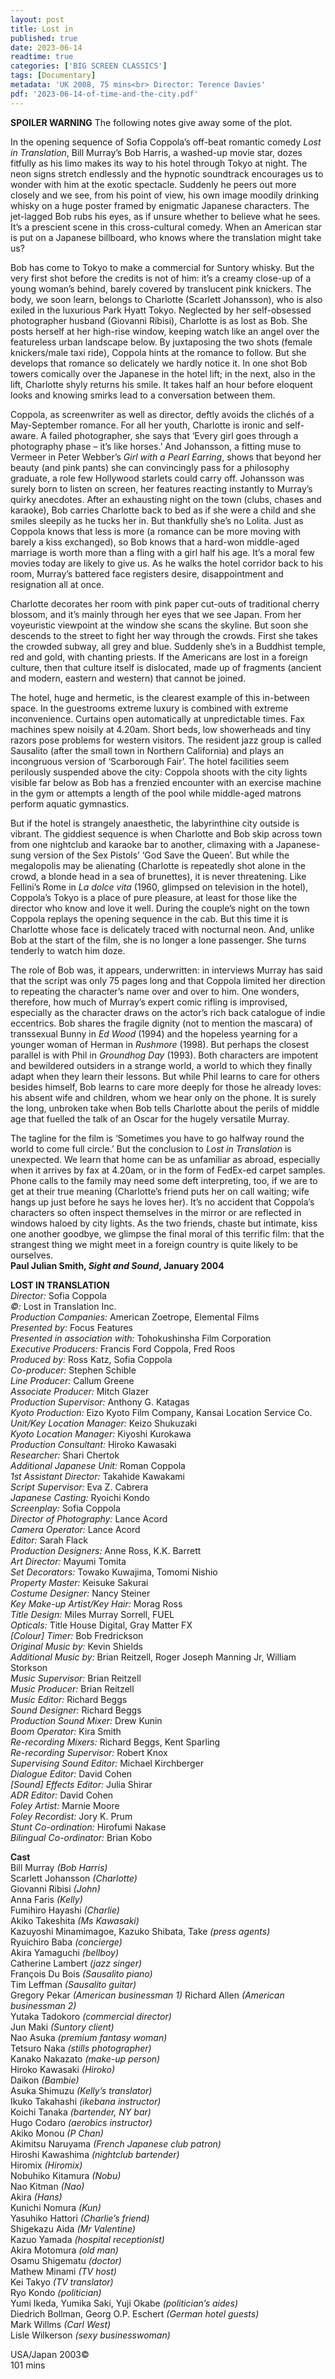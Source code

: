 ```yaml
---
layout: post
title: Lost in 
published: true
date: 2023-06-14
readtime: true
categories: ['BIG SCREEN CLASSICS']
tags: [Documentary]
metadata: 'UK 2008, 75 mins<br> Director: Terence Davies'
pdf: '2023-06-14-of-time-and-the-city.pdf'
---
```


**SPOILER WARNING** The following notes give away some of the plot.

In the opening sequence of Sofia Coppola’s off-beat romantic comedy _Lost in Translation_, Bill Murray’s Bob Harris, a washed-up movie star, dozes fitfully as his limo makes its way to his hotel through Tokyo at night. The neon signs stretch endlessly and the hypnotic soundtrack encourages us to wonder with him at the exotic spectacle. Suddenly he peers out more closely and we see, from his point of view, his own image moodily drinking whisky on a huge poster framed by enigmatic Japanese characters. The jet-lagged Bob rubs his eyes, as if unsure whether to believe what he sees. It’s a prescient scene in this cross-cultural comedy. When an American star is put on a Japanese billboard, who knows where the translation might take us?

Bob has come to Tokyo to make a commercial for Suntory whisky. But the very first shot before the credits is not of him: it’s a creamy close-up of a young woman’s behind, barely covered by translucent pink knickers. The body, we soon learn, belongs to Charlotte (Scarlett Johansson), who is also exiled in the luxurious Park Hyatt Tokyo. Neglected by her self-obsessed photographer husband (Giovanni Ribisi), Charlotte is as lost as Bob. She posts herself at her high-rise window, keeping watch like an angel over the featureless urban landscape below. By juxtaposing the two shots (female knickers/male taxi ride), Coppola hints at the romance to follow. But she develops that romance so delicately we hardly notice it. In one shot Bob towers comically over the Japanese in the hotel lift; in the next, also in the lift, Charlotte shyly returns his smile. It takes half an hour before eloquent looks and knowing smirks lead to a conversation between them.

Coppola, as screenwriter as well as director, deftly avoids the clichés of a May-September romance. For all her youth, Charlotte is ironic and self-aware. A failed photographer, she says that ‘Every girl goes through a photography phase – it’s like horses.’ And Johansson, a fitting muse to Vermeer in Peter Webber’s _Girl with a Pearl Earring_, shows that beyond her beauty (and pink pants) she can convincingly pass for a philosophy graduate, a role few Hollywood starlets could carry off. Johansson was surely born to listen on screen, her features reacting instantly to Murray’s quirky anecdotes. After an exhausting night on the town (clubs, chases and karaoke), Bob carries Charlotte back to bed as if she were a child and she smiles sleepily as he tucks her in. But thankfully she’s no Lolita. Just as Coppola knows that less is more (a romance can be more moving with barely a kiss exchanged), so Bob knows that a hard-won middle-aged marriage is worth more than a fling with a girl half his age. It’s a moral few movies today are likely to give us. As he walks the hotel corridor back to his room, Murray’s battered face registers desire, disappointment and resignation all at once.

Charlotte decorates her room with pink paper cut-outs of traditional cherry blossom, and it’s mainly through her eyes that we see Japan. From her voyeuristic viewpoint at the window she scans the skyline. But soon she descends to the street to fight her way through the crowds. First she takes the crowded subway, all grey and blue. Suddenly she’s in a Buddhist temple, red and gold, with chanting priests. If the Americans are lost in a foreign culture, then that culture itself is dislocated, made up of fragments (ancient and modern, eastern and western) that cannot be joined.

The hotel, huge and hermetic, is the clearest example of this in-between space. In the guestrooms extreme luxury is combined with extreme inconvenience. Curtains open automatically at unpredictable times. Fax machines spew noisily at 4.20am. Short beds, low showerheads and tiny razors pose problems for western visitors. The resident jazz group is called Sausalito (after the small town in Northern California) and plays an incongruous version of ‘Scarborough Fair’. The hotel facilities seem perilously suspended above the city: Coppola shoots with the city lights visible far below as Bob has a frenzied encounter with an exercise machine in the gym or attempts a length of the pool while middle-aged matrons perform aquatic gymnastics.

But if the hotel is strangely anaesthetic, the labyrinthine city outside is vibrant. The giddiest sequence is when Charlotte and Bob skip across town from one nightclub and karaoke bar to another, climaxing with a Japanese-sung version of the Sex Pistols’ ‘God Save the Queen’. But while the megalopolis may be alienating (Charlotte is repeatedly shot alone in the crowd, a blonde head in a sea of brunettes), it is never threatening. Like Fellini’s Rome in _La dolce vita_ (1960, glimpsed on television in the hotel), Coppola’s Tokyo is a place of pure pleasure, at least for those like the director who know and love it well. During the couple’s night on the town Coppola replays the opening sequence in the cab. But this time it is Charlotte whose face is delicately traced with nocturnal neon. And, unlike Bob at the start of the film, she is no longer a lone passenger. She turns tenderly to watch him doze.

The role of Bob was, it appears, underwritten: in interviews Murray has said that the script was only 75 pages long and that Coppola limited her direction to repeating the character’s name over and over to him. One wonders, therefore, how much of Murray’s expert comic rifling is improvised, especially as the character draws on the actor’s rich back catalogue of indie eccentrics. Bob shares the fragile dignity (not to mention the mascara) of transsexual Bunny in _Ed Wood_ (1994) and the hopeless yearning for a younger woman of Herman in _Rushmore_ (1998). But perhaps the closest parallel is with Phil in _Groundhog Day_ (1993). Both characters are impotent and bewildered outsiders in a strange world, a world to which they finally adapt when they learn their lessons. But while Phil learns to care for others besides himself, Bob learns to care more deeply for those he already loves: his absent wife and children, whom we hear only on the phone. It is surely the long, unbroken take when Bob tells Charlotte about the perils of middle age that fuelled the talk of an Oscar for the hugely versatile Murray.

The tagline for the film is ‘Sometimes you have to go halfway round the world to come full circle.’ But the conclusion to _Lost in Translation_ is unexpected. We learn that home can be as unfamiliar as abroad, especially when it arrives by fax at 4.20am, or in the form of FedEx-ed carpet samples. Phone calls to the family may need some deft interpreting, too, if we are to get at their true meaning (Charlotte’s friend puts her on call waiting; wife hangs up just before he says he loves her). It’s no accident that Coppola’s characters so often inspect themselves in the mirror or are reflected in windows haloed by city lights. As the two friends, chaste but intimate, kiss one another goodbye, we glimpse the final moral of this terrific film: that the strangest thing we might meet in a foreign country is quite likely to be ourselves.  
**Paul Julian Smith, _Sight and Sound_, January 2004**
<br>

**LOST IN TRANSLATION**  
_Director:_ Sofia Coppola  
_©:_ Lost in Translation Inc.  
_Production Companies:_ American Zoetrope, Elemental Films  
_Presented by:_ Focus Features  
_Presented in association with:_ Tohokushinsha Film Corporation  
_Executive Producers:_ Francis Ford Coppola,
Fred Roos  
_Produced by:_ Ross Katz, Sofia Coppola  
_Co-producer:_ Stephen Schible  
_Line Producer:_ Callum Greene  
_Associate Producer:_ Mitch Glazer   
_Production Supervisor:_ Anthony G. Katagas  
_Kyoto Production:_ Eizo Kyoto Film Company, Kansai Location Service Co.  
_Unit/Key Location Manager:_ Keizo Shukuzaki  
_Kyoto Location Manager:_ Kiyoshi Kurokawa  
_Production Consultant:_ Hiroko Kawasaki  
_Researcher:_ Shari Chertok  
_Additional Japanese Unit:_ Roman Coppola  
_1st Assistant Director:_ Takahide Kawakami  
_Script Supervisor:_ Eva Z. Cabrera  
_Japanese Casting:_ Ryoichi Kondo  
_Screenplay:_ Sofia Coppola  
_Director of Photography:_ Lance Acord  
_Camera Operator:_ Lance Acord  
_Editor:_ Sarah Flack  
_Production Designers:_ Anne Ross, K.K. Barrett  
_Art Director:_ Mayumi Tomita  
_Set Decorators:_ Towako Kuwajima, Tomomi Nishio  
_Property Master:_ Keisuke Sakurai  
_Costume Designer:_ Nancy Steiner  
_Key Make-up Artist/Key Hair:_ Morag Ross  
_Title Design:_ Miles Murray Sorrell, FUEL  
_Opticals:_ Title House Digital, Gray Matter FX  
_[Colour] Timer:_ Bob Fredrickson  
_Original Music by:_ Kevin Shields  
_Additional Music by:_ Brian Reitzell, Roger Joseph Manning Jr, William Storkson  
_Music Supervisor:_ Brian Reitzell  
_Music Producer:_ Brian Reitzell  
_Music Editor:_ Richard Beggs  
_Sound Designer:_ Richard Beggs  
_Production Sound Mixer:_ Drew Kunin  
_Boom Operator:_ Kira Smith  
_Re-recording Mixers:_ Richard Beggs,
Kent Sparling  
_Re-recording Supervisor:_ Robert Knox  
_Supervising Sound Editor:_ Michael Kirchberger  
_Dialogue Editor:_ David Cohen  
_[Sound] Effects Editor:_ Julia Shirar  
_ADR Editor:_ David Cohen  
_Foley Artist:_ Marnie Moore  
_Foley Recordist:_ Jory K. Prum  
_Stunt Co-ordination:_ Hirofumi Nakase  
_Bilingual Co-ordinator:_ Brian Kobo  

**Cast**  
Bill Murray _(Bob Harris)_  
Scarlett Johansson _(Charlotte)_  
Giovanni Ribisi _(John)_  
Anna Faris _(Kelly)_  
Fumihiro Hayashi _(Charlie)_  
Akiko Takeshita _(Ms Kawasaki)_  
Kazuyoshi Minamimagoe, Kazuko Shibata, Take _(press agents)_  
Ryuichiro Baba _(concierge)_  
Akira Yamaguchi _(bellboy)_  
Catherine Lambert _(jazz singer)_  
François Du Bois _(Sausalito piano)_  
Tim Leffman _(Sausalito guitar)_  
Gregory Pekar _(American businessman 1)_
Richard Allen _(American businessman 2)_  
Yutaka Tadokoro _(commercial director)_  
Jun Maki _(Suntory client)_  
Nao Asuka _(premium fantasy woman)_  
Tetsuro Naka _(stills photographer)_  
Kanako Nakazato _(make-up person)_  
Hiroko Kawasaki _(Hiroko)_  
Daikon _(Bambie)_  
Asuka Shimuzu _(Kelly’s translator)_  
Ikuko Takahashi _(ikebana instructor)_  
Koichi Tanaka _(bartender, NY bar)_  
Hugo Codaro _(aerobics instructor)_  
Akiko Monou _(P Chan)_  
Akimitsu Naruyama _(French Japanese club patron)_  
Hiroshi Kawashima _(nightclub bartender)_  
Hiromix _(Hiromix)_  
Nobuhiko Kitamura _(Nobu)_  
Nao Kitman _(Nao)_  
Akira _(Hans)_  
Kunichi Nomura _(Kun)_  
Yasuhiko Hattori _(Charlie’s friend)_  
Shigekazu Aida _(Mr Valentine)_  
Kazuo Yamada _(hospital receptionist)_  
Akira Motomura _(old man)_  
Osamu Shigematu _(doctor)_  
Mathew Minami _(TV host)_  
Kei Takyo _(TV translator)_  
Ryo Kondo _(politician)_  
Yumi Ikeda, Yumika Saki, Yuji Okabe
_(politician’s aides)_  
Diedrich Bollman, Georg O.P. Eschert
_(German hotel guests)_  
Mark Willms _(Carl West)_  
Lisle Wilkerson _(sexy businesswoman)_  

USA/Japan 2003©  
101 mins  
<!--stackedit_data:
eyJoaXN0b3J5IjpbLTMxMTA1OTU1MV19
-->